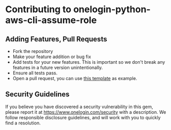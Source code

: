 # Contributing to onelogin-python-aws-cli-assume-role

## Adding Features, Pull Requests
* Fork the repository
* Make your feature addition or bug fix
* Add tests for your new features. This is important so we don't break any features in a future version unintentionally.
* Ensure all tests pass.
* Open a pull request, you can use [this template](https://gist.github.com/Lordnibbler/11002759) as example.

## Security Guidelines

If you believe you have discovered a security vulnerability in this gem, please report it at https://www.onelogin.com/security with a description. We follow responsible disclosure guidelines, and will work with you to quickly find a resolution.
